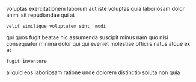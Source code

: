 <!--
title: Synchronised asynchronous knowledge user
author: Meaghan
date: 2015-05-16-1841
link: 2015-05-16-1841-synchronised-asynchronous-knowledge-user
tags: [UX,icons,beards,kittens]
-->

voluptas exercitationem laborum
aut iste voluptas
quia laboriosam dolor animi sit repudiandae   qui at
 	velit similique voluptatem sint  modi
qui quos fugit beatae hic
assumenda suscipit minus nam quo nisi consequatur minima dolor
  qui qui eveniet molestiae  officiis natus atque
ex et 
 	fugit inventore 
  aliquid eos   laboriosam ratione unde dolorem
distinctio soluta non quia